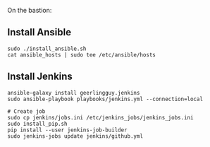 On the bastion:

## Install Ansible

```
sudo ./install_ansible.sh
cat ansible_hosts | sudo tee /etc/ansible/hosts
```

## Install Jenkins

```
ansible-galaxy install geerlingguy.jenkins
sudo ansible-playbook playbooks/jenkins.yml --connection=local

# Create job
sudo cp jenkins/jobs.ini /etc/jenkins_jobs/jenkins_jobs.ini
sudo install_pip.sh
pip install --user jenkins-job-builder
sudo jenkins-jobs update jenkins/github.yml
```
